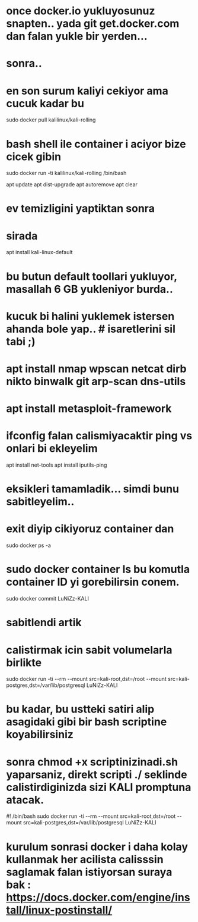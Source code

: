 # once docker.io yukluyosunuz snapten.. yada git get.docker.com dan falan yukle bir yerden...
# sonra..

# en son surum kaliyi cekiyor ama cucuk kadar bu
sudo docker pull kalilinux/kali-rolling 

# bash shell ile container i aciyor bize cicek gibin
sudo docker run -ti kalilinux/kali-rolling /bin/bash 

apt update
apt dist-upgrade
apt autoremove
apt clear

# ev temizligini yaptiktan sonra
# sirada 
apt install kali-linux-default 
# bu butun default toollari yukluyor, masallah 6 GB yukleniyor burda..
# kucuk bi halini yuklemek istersen ahanda bole yap.. # isaretlerini sil tabi ;)
# apt install nmap wpscan netcat dirb nikto binwalk git arp-scan dns-utils
# apt install metasploit-framework

# ifconfig falan calismiyacaktir ping vs onlari bi ekleyelim
apt install net-tools
apt install iputils-ping

# eksikleri tamamladik... simdi bunu sabitleyelim..


# exit diyip cikiyoruz container dan
sudo docker ps -a
# sudo docker container ls bu komutla container ID yi gorebilirsin conem.
sudo docker commit <CONTAINER ID> LuNiZz-KALI

# sabitlendi artik
# calistirmak icin sabit volumelarla birlikte 
sudo docker run -ti --rm --mount src=kali-root,dst=/root --mount src=kali-postgres,dst=/var/lib/postgresql LuNiZz-KALI

# bu kadar, bu ustteki satiri alip asagidaki gibi bir bash scriptine koyabilirsiniz
# sonra chmod +x scriptinizinadi.sh yaparsaniz, direkt scripti ./ seklinde calistirdiginizda sizi KALI promptuna atacak.
#! /bin/bash
sudo docker run -ti --rm --mount src=kali-root,dst=/root --mount src=kali-postgres,dst=/var/lib/postgresql LuNiZz-KALI


# kurulum sonrasi docker i daha kolay kullanmak her acilista calisssin saglamak falan istiyorsan suraya bak : https://docs.docker.com/engine/install/linux-postinstall/
